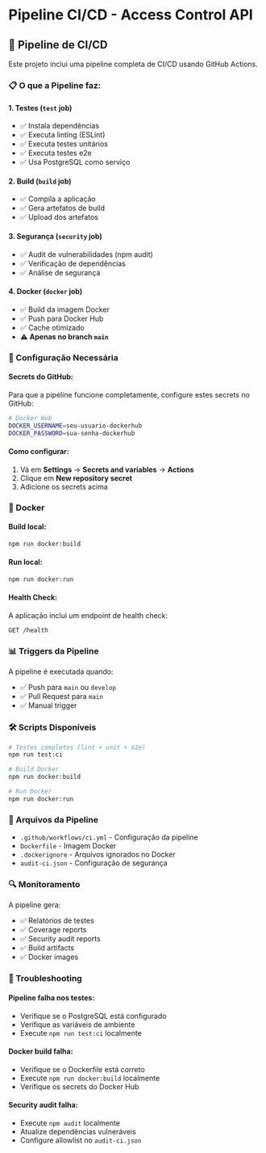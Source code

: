 # Pipeline CI/CD - Access Control API

## 🚀 Pipeline de CI/CD

Este projeto inclui uma pipeline completa de CI/CD usando GitHub Actions.

### 📋 O que a Pipeline faz:

#### 1. **Testes** (`test` job)
- ✅ Instala dependências
- ✅ Executa linting (ESLint)
- ✅ Executa testes unitários
- ✅ Executa testes e2e
- ✅ Usa PostgreSQL como serviço

#### 2. **Build** (`build` job)
- ✅ Compila a aplicação
- ✅ Gera artefatos de build
- ✅ Upload dos artefatos

#### 3. **Segurança** (`security` job)
- ✅ Audit de vulnerabilidades (npm audit)
- ✅ Verificação de dependências
- ✅ Análise de segurança

#### 4. **Docker** (`docker` job)
- ✅ Build da imagem Docker
- ✅ Push para Docker Hub
- ✅ Cache otimizado
- ⚠️ **Apenas no branch `main`**

### 🔧 Configuração Necessária

#### Secrets do GitHub:
Para que a pipeline funcione completamente, configure estes secrets no GitHub:

```bash
# Docker Hub
DOCKER_USERNAME=seu-usuario-dockerhub
DOCKER_PASSWORD=sua-senha-dockerhub
```

#### Como configurar:
1. Vá em **Settings** → **Secrets and variables** → **Actions**
2. Clique em **New repository secret**
3. Adicione os secrets acima

### 🐳 Docker

#### Build local:
```bash
npm run docker:build
```

#### Run local:
```bash
npm run docker:run
```

#### Health Check:
A aplicação inclui um endpoint de health check:
```
GET /health
```

### 📊 Triggers da Pipeline

A pipeline é executada quando:
- ✅ Push para `main` ou `develop`
- ✅ Pull Request para `main`
- ✅ Manual trigger

### 🛠️ Scripts Disponíveis

```bash
# Testes completos (lint + unit + e2e)
npm run test:ci

# Build Docker
npm run docker:build

# Run Docker
npm run docker:run
```

### 📁 Arquivos da Pipeline

- `.github/workflows/ci.yml` - Configuração da pipeline
- `Dockerfile` - Imagem Docker
- `.dockerignore` - Arquivos ignorados no Docker
- `audit-ci.json` - Configuração de segurança

### 🔍 Monitoramento

A pipeline gera:
- ✅ Relatórios de testes
- ✅ Coverage reports
- ✅ Security audit reports
- ✅ Build artifacts
- ✅ Docker images

### 🚨 Troubleshooting

#### Pipeline falha nos testes:
- Verifique se o PostgreSQL está configurado
- Verifique as variáveis de ambiente
- Execute `npm run test:ci` localmente

#### Docker build falha:
- Verifique se o Dockerfile está correto
- Execute `npm run docker:build` localmente
- Verifique os secrets do Docker Hub

#### Security audit falha:
- Execute `npm audit` localmente
- Atualize dependências vulneráveis
- Configure allowlist no `audit-ci.json`
